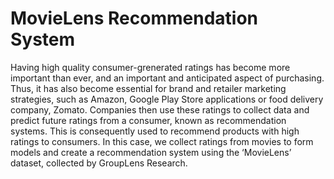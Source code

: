 # MovieLens Recommendation System
Having high quality consumer-grenerated ratings has become more important than ever, and an important and anticipated aspect of purchasing. Thus, it has also become essential for brand and retailer marketing strategies, such as Amazon, Google Play Store applications or food delivery company, Zomato. Companies then use these ratings to collect data and predict future ratings from a consumer, known as recommendation systems. This is consequently used to recommend products with high ratings to consumers.
In this case, we collect ratings from movies to form models and create a recommendation system using the ‘MovieLens’ dataset, collected by GroupLens Research.
